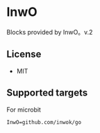 # InwO


Blocks provided by InwO。v.2

## License

* MIT

## Supported targets
For microbit

```package
InwO=github.com/inwok/go
```